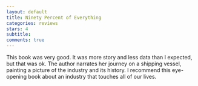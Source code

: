 ```yaml
---
layout: default
title: Ninety Percent of Everything
categories: reviews
stars: 4
subtitle:
comments: true
---
```


This book was very good. It was more story and less data than I expected, but that was ok. The author narrates her journey on a shipping vessel, painting a picture of the industry and its history. I recommend this eye-opening book about an industry that touches all of our lives.